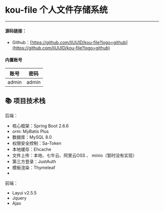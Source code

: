 #  kou-file 个人文件存储系统

---

#### 源码链接：

- Github：[https://github.com/liUUID/kou-file?logo=github](https://github.com/liUUID/kou-file?logo=github)


#### 内置账号

| 账号    | 密码    |
|-------|-------|
| admin | admin |


## 📚 项目技术栈

后端：

- 核心框架：Spring Boot 2.6.6
- orm: MyBatis Plus
- 数据库：MySQL 8.0
- 权限安全控制：Sa-Token
- 本地缓存：Ehcache
- 文件上传：本地、七牛云、阿里云OSS 、 minio（暂时没有实现）
- 第三方登录：JustAuth
- 模板渲染：Thymeleaf
-
前端：

- Layui v2.5.5
- Jquery
- Ajax


